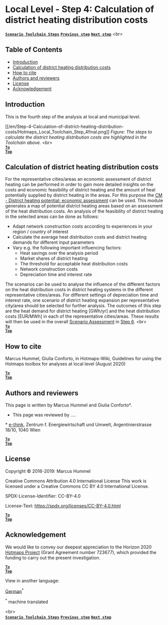 <h1>Local Level - Step 4: Calculation of district heating distribution costs</h1>

[**`Scenario Toolchain Steps`**](guide-local-and-municipal-levels#the-hotmaps-scenario-toolchain-different-steps)
[**`Previous step`**](step-3-calculation-of-costs-of-decentral-heat-supply)
[**`Next step`**](step-5-calculation-of-costs-of-heat-supply-to-district-heating)
<br\>  

## Table of Contents
* [Introduction](#introduction)
* [Calculation of district heating distribution costs](#calculation-of-district-heating-distribution-costs)
* [How to cite](#how-to-cite)
* [Authors and reviewers](#authors-and-reviewers)
* [License](#license)
* [Acknowledgement](#acknowledgement)

## Introduction
This is the fourth step of the analysis at local and municipal level.

[[/en/Step-4-Calculation-of-district-heating-distribution-costs/Hotmaps_Local_Toolchain_Step_4final.png]]
*Figure: The steps to calculate the district heating distribution costs are highlighted in the Toolchain above.*
<br\>  
<code><ins>**[To Top](#table-of-contents)**</ins></code>
  
## Calculation of district heating distribution costs
For the representative cities/areas an economic assessment of district heating can be performed in order to gain more detailed insights on the costs and economic feasibility of district heating and the amount of heat potentially supplied by district heating in the areas. For this purpose the [CM - District heating potential: economic assessment](https://wiki.hotmaps.hevs.ch/en/CM-District-heating-potential-economic-assessment) can be used. This module generates a map of potential district heating areas based on an assessment of the heat distribution costs. An analysis of the feasibility of district heating in the selected areas can be done as follows:

* Adapt network construction costs according to experiences in your region / country of interest
* Calculate the average heat distribution costs and district heating demands for different input parameters
* Vary e.g. the following important influencing factors:
  * Heat savings over the analysis period
  * Market shares of district heating
  * The threshold for acceptable heat distribution costs
  * Network construction costs
  * Depreciation time and interest rate

The scenarios can be used to analyse the influence of the different factors on the heat distribution costs in district heating systems in the different representative cities/areas. For different settings of depreciation time and interest rate, one scenario of district heating expansion per representative city/area should be selected for further analysis. The outcomes of this step are the heat demand for district heating [GWh/yr] and the heat distribution costs [EUR/MWh] in each of the representative cities/areas. These results will then be used in the overall [Scenario Assessment](https://wiki.hotmaps.hevs.ch/en/CM-Scenario-assessment) in [Step 6](https://wiki.hotmaps.hevs.ch/en/Step-6-Assessment-of-scenarios-for-entire-heat-demand-and-supply-for-the-selected-area).
<br\>  
<code><ins>**[To Top](#table-of-contents)**</ins></code>

## How to cite
Marcus Hummel, Giulia Conforto, in Hotmaps-Wiki, Guidelines for using the Hotmaps toolbox for analyses at local level (August 2020)

<code><ins>**[To Top](#table-of-contents)**</ins></code>


## Authors and reviewers
This page is written by Marcus Hummel and Giulia Conforto\*.
- This page was reviewed by ...\.

\* [e-think](https://e-think.ac.at/),
Zentrum f. Energiewirtschaft und Umwelt,
Argentinierstrasse 18/10,
1040 Wien

<code><ins>**[To Top](#table-of-contents)**</ins></code>


## License
Copyright © 2016-2019: Marcus Hummel

Creative Commons Attribution 4.0 International License
This work is licensed under a Creative Commons CC BY 4.0 International License.

SPDX-License-Identifier: CC-BY-4.0

License-Text: https://spdx.org/licenses/CC-BY-4.0.html

<code><ins>**[To Top](#table-of-contents)**</ins></code>


## Acknowledgement
We would like to convey our deepest appreciation to the Horizon 2020 [Hotmaps Project](https://www.hotmaps-project.eu) (Grant Agreement number 723677), which provided the funding to carry out the present investigation.

<code><ins>**[To Top](#table-of-contents)**</ins></code>




<!--- THIS IS A SUPER UNIQUE IDENTIFIER -->

View in another language:

 [German](../de/GL-national)<sup>\*</sup> 

<sup>\*</sup> machine translated

<br\>  
[**`Scenario Toolchain Steps`**](guide-local-and-municipal-levels#the-hotmaps-scenario-toolchain-different-steps)
[**`Previous step`**](step-3-calculation-of-costs-of-decentral-heat-supply)
[**`Next step`**](Step-5-calculation-of-costs-of-heat-supply-to-district-heating)